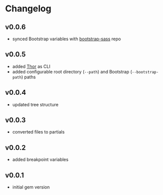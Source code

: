 # Changelog

## v0.0.6
+ synced Bootstrap variables with [bootstrap-sass](https://github.com/twbs/bootstrap-sass/blob/master/assets/stylesheets/bootstrap/_variables.scss) repo

## v0.0.5
+ added [Thor](https://github.com/erikhuda/thor) as CLI
+ added configurable root directory (`--path`) and Bootstrap (`--bootstrap-path`) paths

## v0.0.4
+ updated tree structure

## v0.0.3
+ converted files to partials

## v0.0.2
+ added breakpoint variables

## v0.0.1
+ initial gem version

